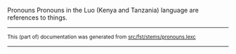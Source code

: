Pronouns
Pronouns in the Luo (Kenya and Tanzania) language are references to things.

* * *

<small>This (part of) documentation was generated from [src/fst/stems/pronouns.lexc](https://github.com/giellalt/lang-luo/blob/main/src/fst/stems/pronouns.lexc)</small>

---

